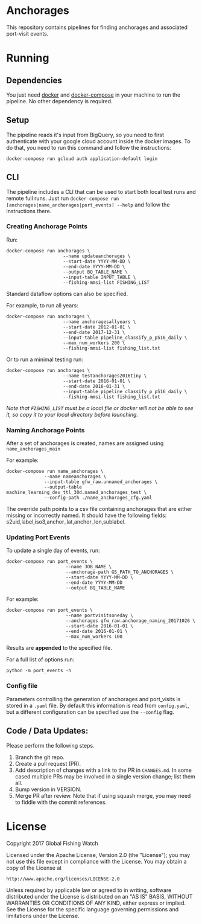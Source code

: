 # Anchorages

This repository contains pipelines for finding anchorages and associated port-visit events.

# Running

## Dependencies

You just need [docker](https://www.docker.com/) and
[docker-compose](https://docs.docker.com/compose/) in your machine to run the
pipeline. No other dependency is required.

## Setup

The pipeline reads it's input from BigQuery, so you need to first authenticate
with your google cloud account inside the docker images. To do that, you need
to run this command and follow the instructions:

```
docker-compose run gcloud auth application-default login
```

## CLI

The pipeline includes a CLI that can be used to start both local test runs and
remote full runs. Just run `docker-compose run [anchorages|name_anchorages|port_events] --help` and follow the
instructions there.


### Creating Anchorage Points


Run:
  
    docker-compose run anchorages \
                         --name updateanchorages \
                         --start-date YYYY-MM-DD \
                         --end-date YYYY-MM-DD \
                         --output BQ_TABLE_NAME \
                         --input-table INPUT_TABLE \
                         --fishing-mmsi-list FISHING_LIST


Standard dataflow options can also be specified.

For example, to run all years:

    docker-compose run anchorages \
                         --name anchoragesallyears \
                         --start-date 2012-01-01 \
                         --end-date 2017-12-31 \
                         --input-table pipeline_classify_p_p516_daily \
                         --max_num_workers 200 \
                         --fishing-mmsi-list fishing_list.txt

Or to run a minimal testing run:

    docker-compose run anchorages \
                         --name testanchorages2016tiny \
                         --start-date 2016-01-01 \
                         --end-date 2016-01-31 \
                         --input-table pipeline_classify_p_p516_daily \
                         --fishing-mmsi-list fishing_list.txt

*Note that `FISHING_LIST` must be a local file or docker will not be able to see it, so copy it to your local directory before launching.*


### Naming Anchorage Points

After a set of anchorages is created, names are assigned using `name_anchorages_main`

For example:

    docker-compose run name_anchorages \
                  --name nameanchorages \
                  --input-table gfw_raw.unnamed_anchorages \
                  --output-table machine_learning_dev_ttl_30d.named_anchorages_test \
                  --config-path ./name_anchorages_cfg.yaml


The override path points to a csv file containing anchorages that are either missing or incorrectly named.
It should have the following fields: s2uid,label,iso3,anchor_lat,anchor_lon,sublabel.


### Updating Port Events

To update a single day of events, run:

    docker-compose run port_events \
                          --name JOB_NAME \
                          --anchorage-path GS_PATH_TO_ANCHORAGES \
                          --start-date YYYY-MM-DD \
                          --end-date YYYY-MM-DD 
                          --output BQ_TABLE_NAME

For example:

    docker-compose run port_events \
                          --name portvisitsoneday \
                          --anchorages gfw_raw.anchorage_naming_20171026 \
                          --start-date 2016-01-01 \
                          --end-date 2016-01-01 \
                          --max_num_workers 100

Results are **appended** to the specified file.

For a full list of options run:

    python -m port_events -h


### Config file

Parameters controlling the generation of anchorages and port_visits is stored
in a `.yaml` file. By default this information is read from `config.yaml`, but
a different configuration can be specified use the `--config` flag.


## Code / Data Updates:

Please perform the following steps.

1. Branch the git repo.
2. Create a pull request (PR).
3. Add description of changes with a link to the PR in `CHANGES.md`.  In some
   cased multiple PRs may be involved in a single version change; list them all.
4. Bump version in VERSION.
5. Merge PR after review. Note that if using squash merge, you may need
   to fiddle with the commit references.
   
# License

Copyright 2017 Global Fishing Watch

Licensed under the Apache License, Version 2.0 (the "License");
you may not use this file except in compliance with the License.
You may obtain a copy of the License at

    http://www.apache.org/licenses/LICENSE-2.0

Unless required by applicable law or agreed to in writing, software
distributed under the License is distributed on an "AS IS" BASIS,
WITHOUT WARRANTIES OR CONDITIONS OF ANY KIND, either express or implied.
See the License for the specific language governing permissions and
limitations under the License.
